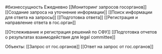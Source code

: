 #бизнессущность 
Ежедневно
[[Мониторинг запросов госорганов]]
[[Создание запроса на уточнение информации]]
[[Поиск информации для ответа на запросы]]
[[Подготовка ответа]]
[[Регистрация и направление ответа в гос.орган]]

[[Отслеживание и регистрация решений по СФУ]]
[[Подготовка отчетов о результатах взаимодействия для legal committee]]

Объекты:
[[Запрос от гос.органов]]
[[Ответ на запрос от гос.органов]]